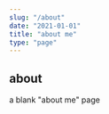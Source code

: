 ```yaml
---
slug: "/about"
date: "2021-01-01"
title: "about me"
type: "page"
---
```


## about

a blank "about me" page